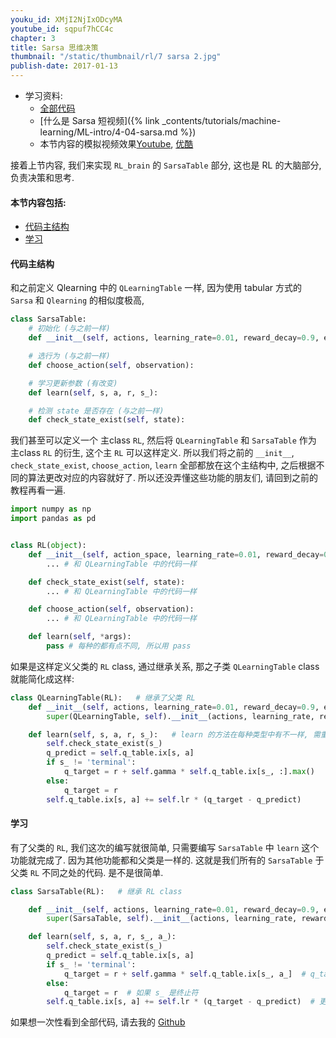 ```yaml
---
youku_id: XMjI2NjIxODcyMA
youtube_id: sqpuf7hCC4c
chapter: 3
title: Sarsa 思维决策
thumbnail: "/static/thumbnail/rl/7 sarsa 2.jpg"
publish-date: 2017-01-13
---
```


* 学习资料:
  * [全部代码](https://github.com/MorvanZhou/Reinforcement-learning-with-tensorflow/tree/master/contents/3_Sarsa_maze)
  * [什么是 Sarsa 短视频]({% link _contents/tutorials/machine-learning/ML-intro/4-04-sarsa.md %})
  * 本节内容的模拟视频效果[Youtube](https://www.youtube.com/watch?v=UKlQmGTNEo0), [优酷](http://v.youku.com/v_show/id_XMTg3NTI2NjQ0MA==.html)

接着上节内容, 我们来实现 `RL_brain` 的 `SarsaTable` 部分, 这也是 RL 的大脑部分, 负责决策和思考.


#### 本节内容包括:

* [代码主结构](#main-structure)
* [学习](#learn)


<h4 class="tut-h4-pad" id="main-structure">代码主结构</h4>

和之前定义 Qlearning 中的 `QLearningTable` 一样, 因为使用 tabular 方式的 `Sarsa` 和 `Qlearning` 的相似度极高,

```python
class SarsaTable:
    # 初始化 (与之前一样)
    def __init__(self, actions, learning_rate=0.01, reward_decay=0.9, e_greedy=0.9):

    # 选行为 (与之前一样)
    def choose_action(self, observation):

    # 学习更新参数 (有改变)
    def learn(self, s, a, r, s_):

    # 检测 state 是否存在 (与之前一样)
    def check_state_exist(self, state):
```

我们甚至可以定义一个 主class `RL`, 然后将 `QLearningTable` 和 `SarsaTable` 作为 主class `RL` 的衍生, 这个主 `RL` 可以这样定义.
所以我们将之前的 `__init__`, `check_state_exist`, `choose_action`, `learn` 全部都放在这个主结构中, 之后根据不同的算法更改对应的内容就好了.
所以还没弄懂这些功能的朋友们, 请回到之前的教程再看一遍.

```python
import numpy as np
import pandas as pd


class RL(object):
    def __init__(self, action_space, learning_rate=0.01, reward_decay=0.9, e_greedy=0.9):
        ... # 和 QLearningTable 中的代码一样

    def check_state_exist(self, state):
        ... # 和 QLearningTable 中的代码一样

    def choose_action(self, observation):
        ... # 和 QLearningTable 中的代码一样

    def learn(self, *args):
        pass # 每种的都有点不同, 所以用 pass
```

如果是这样定义父类的 `RL` class, 通过继承关系, 那之子类 `QLearningTable` class 就能简化成这样:

```python
class QLearningTable(RL):   # 继承了父类 RL
    def __init__(self, actions, learning_rate=0.01, reward_decay=0.9, e_greedy=0.9):
        super(QLearningTable, self).__init__(actions, learning_rate, reward_decay, e_greedy)    # 表示继承关系

    def learn(self, s, a, r, s_):   # learn 的方法在每种类型中有不一样, 需重新定义
        self.check_state_exist(s_)
        q_predict = self.q_table.ix[s, a]
        if s_ != 'terminal':
            q_target = r + self.gamma * self.q_table.ix[s_, :].max()
        else:
            q_target = r
        self.q_table.ix[s, a] += self.lr * (q_target - q_predict)
```

<h4 class="tut-h4-pad" id="learn">学习</h4>

有了父类的 `RL`, 我们这次的编写就很简单, 只需要编写 `SarsaTable` 中 `learn` 这个功能就完成了. 因为其他功能都和父类是一样的.
这就是我们所有的 `SarsaTable` 于父类 `RL` 不同之处的代码. 是不是很简单.

```python
class SarsaTable(RL):   # 继承 RL class

    def __init__(self, actions, learning_rate=0.01, reward_decay=0.9, e_greedy=0.9):
        super(SarsaTable, self).__init__(actions, learning_rate, reward_decay, e_greedy)    # 表示继承关系

    def learn(self, s, a, r, s_, a_):
        self.check_state_exist(s_)
        q_predict = self.q_table.ix[s, a]
        if s_ != 'terminal':
            q_target = r + self.gamma * self.q_table.ix[s_, a_]  # q_target 基于选好的 a_ 而不是 Q(s_) 的最大值
        else:
            q_target = r  # 如果 s_ 是终止符
        self.q_table.ix[s, a] += self.lr * (q_target - q_predict)  # 更新 q_table
```

如果想一次性看到全部代码, 请去我的 [Github](https://github.com/MorvanZhou/Reinforcement-learning-with-tensorflow/tree/master/contents/3_Sarsa_maze)

